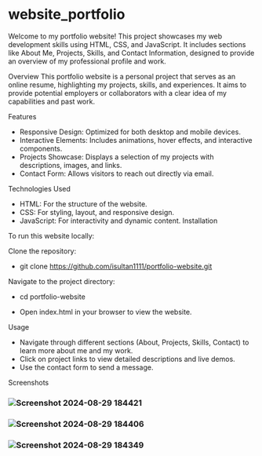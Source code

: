 # website_portfolio
Welcome to my portfolio website! This project showcases my web development skills using HTML, CSS, and JavaScript. It includes sections like About Me, Projects, Skills, and Contact Information, designed to provide an overview of my professional profile and work.

Overview
This portfolio website is a personal project that serves as an online resume, highlighting my projects, skills, and experiences. It aims to provide potential employers or collaborators with a clear idea of my capabilities and past work.

Features
* Responsive Design: Optimized for both desktop and mobile devices.
* Interactive Elements: Includes animations, hover effects, and interactive components.
* Projects Showcase: Displays a selection of my projects with descriptions, images, and links.
* Contact Form: Allows visitors to reach out directly via email.

Technologies Used
* HTML: For the structure of the website.
* CSS: For styling, layout, and responsive design.
* JavaScript: For interactivity and dynamic content.
  Installation
  

To run this website locally:

Clone the repository:
* git clone https://github.com/isultan1111/portfolio-website.git

Navigate to the project directory:
* cd portfolio-website

* Open index.html in your browser to view the website.
 
Usage
* Navigate through different sections (About, Projects, Skills, Contact) to learn more about me and my work.
* Click on project links to view detailed descriptions and live demos.
* Use the contact form to send a message.
  
  

Screenshots
### ![Screenshot 2024-08-29 184421](https://github.com/user-attachments/assets/b6b18330-28a2-48e8-8421-3814218668f6)
### ![Screenshot 2024-08-29 184406](https://github.com/user-attachments/assets/fd30f197-04ed-4ae6-96bd-75c03cf89ba7)
### ![Screenshot 2024-08-29 184349](https://github.com/user-attachments/assets/4722df7a-0e12-459e-8098-d1fdab355a16)



